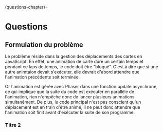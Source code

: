 (questions-chapter)=
# Questions

## Formulation du problème

Le problème réside dans la gestion des déplacements des cartes en JavaScript. En effet, une animation de carte dure un certain temps et pendant ce laps de temps, le code doit être "bloqué". C'est à dire que si une autre animtaion devait s'exécuter, elle devrait d'abord attendre que l'animation précédente soit terminée.

Or l'animation est gérée avec Phaser dans une fonction update asynchrone, ce qui implique que la suite du code est exécuter en parallèle de l'animation, rien n'empêche donc de lancer plusieurs animations simultanément. De plus, le code principal n'est pas conscient qu'un déplacement est en train d'être animé, il ne peut donc attendre que l'animation soit finit avant d'exécuter la suite de son programme.

### Titre 2

